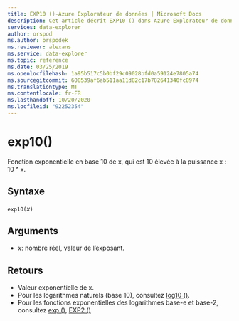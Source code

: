 ```yaml
---
title: EXP10 ()-Azure Explorateur de données | Microsoft Docs
description: Cet article décrit EXP10 () dans Azure Explorateur de données.
services: data-explorer
author: orspod
ms.author: orspodek
ms.reviewer: alexans
ms.service: data-explorer
ms.topic: reference
ms.date: 03/25/2019
ms.openlocfilehash: 1a95b517c5b0bf29c09028bfd0a59124e7805a74
ms.sourcegitcommit: 608539af6ab511aa11d82c17b782641340fc8974
ms.translationtype: MT
ms.contentlocale: fr-FR
ms.lasthandoff: 10/20/2020
ms.locfileid: "92252354"
---
```

# <a name="exp10"></a>exp10()

Fonction exponentielle en base 10 de x, qui est 10 élevée à la puissance x : 10 ^ x.  

## <a name="syntax"></a>Syntaxe

`exp10(`*x*`)`

## <a name="arguments"></a>Arguments

* *x*: nombre réel, valeur de l’exposant.

## <a name="returns"></a>Retours

* Valeur exponentielle de x.
* Pour les logarithmes naturels (base 10), consultez [log10 ()](log10-function.md).
* Pour les fonctions exponentielles des logarithmes base-e et base-2, consultez [exp ()](exp-function.md), [EXP2 ()](exp2-function.md)